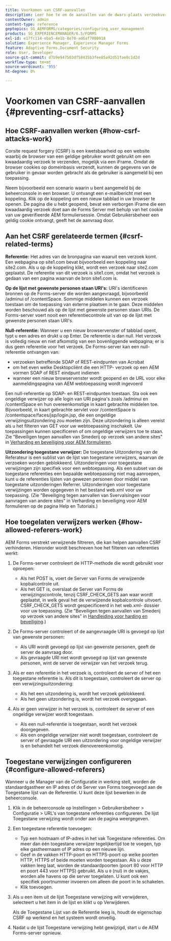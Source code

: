 ```yaml
---
title: Voorkomen van CSRF-aanvallen
description: Leer hoe te om de aanvallen van de dwars-plaats verzoekvervalsing (CSRF) te verhinderen en gebruikersgegevens te beschermen worden gecompromitteerd.
contentOwner: admin
content-type: reference
geptopics: SG_AEMFORMS/categories/configuring_user_management
products: SG_EXPERIENCEMANAGER/6.5/FORMS
exl-id: e17fc114-eba5-4e1b-8e70-ad6af7008018
solution: Experience Manager, Experience Manager Forms
feature: Adaptive Forms,Document Security
role: User, Developer
source-git-commit: d7b9e947503df58435b3fee85a92d51fae8c1d2d
workflow-type: tm+mt
source-wordcount: '955'
ht-degree: 0%

---
```


# Voorkomen van CSRF-aanvallen {#preventing-csrf-attacks}

## Hoe CSRF-aanvallen werken {#how-csrf-attacks-work}

Corsite request forgery (CSRF) is een kwetsbaarheid op een website waarbij de browser van een geldige gebruiker wordt gebruikt om een kwaadaardig verzoek te verzenden, mogelijk via een iFrame. Omdat de browser cookies op domeinbasis verzendt, kunnen de gegevens van de gebruiker in gevaar worden gebracht als de gebruiker is aangemeld bij een toepassing.

Neem bijvoorbeeld een scenario waarin u bent aangemeld bij de beheerconsole in een browser. U ontvangt een e-mailbericht met een koppeling. Klik op de koppeling om een nieuw tabblad in uw browser te openen. De pagina die u hebt geopend, bevat een verborgen iFrame die een kwaadaardig verzoek doet aan de Forms Server met behulp van het cookie van uw geverifieerde AEM formuliersessie. Omdat Gebruikersbeheer een geldig cookie ontvangt, geeft het de aanvraag door.

## Aan het CSRF gerelateerde termen {#csrf-related-terms}

**Referentie:** Het adres van de bronpagina van waaruit een verzoek komt. Een webpagina op site1.com bevat bijvoorbeeld een koppeling naar site2.com. Als u op de koppeling klikt, wordt een verzoek naar site2.com geplaatst. De referentie van dit verzoek is site1.com, omdat het verzoek is gedaan van een pagina waarvan de bron site1.com is.

**Op de lijst met gewenste personen staan URI&#39;s:** URI&#39;s identificeren bronnen op de Forms-server die worden aangevraagd, bijvoorbeeld /adminui of /contentSpace. Sommige middelen kunnen een verzoek toestaan om de toepassing van externe plaatsen in te gaan. Deze middelen worden beschouwd als op de lijst met gewenste personen staan URIs. De Forms-server voert nooit een referentiecontrole uit van op de lijst met gewenste personen staan URI&#39;s.

**Null-referentie:** Wanneer u een nieuw browservenster of tabblad opent, typt u een adres en drukt u op Enter. De referentie is dan null. Het verzoek is volledig nieuw en niet afkomstig van een bovenliggende webpagina; er is dus geen referentie voor het verzoek. De Forms-server kan een null-referentie ontvangen van:

* verzoeken betreffende SOAP of REST-eindpunten van Acrobat
* om het even welke Desktopcliënt die een HTTP- verzoek op een AEM vormen SOAP of REST eindpunt indienen
* wanneer een nieuw browservenster wordt geopend en de URL voor elke aanmeldingspagina van AEM webtoepassing wordt ingevoerd

Een null-referentie op SOAP- en REST-eindpunten toestaan. Sta ook een ongeldige verwijzer op alle login van URI pagina&#39;s zoals /adminui en /contentSpace en hun overeenkomstige in kaart gebrachte middelen toe. Bijvoorbeeld, in kaart gebrachte servlet voor /contentSpace is /contentspace/faces/jsp/login.jsp, die een ongeldige verwijzingsuitzondering zou moeten zijn. Deze uitzondering is alleen vereist als u het filteren van GET voor uw webtoepassing inschakelt. Uw toepassingen kunnen specificeren of om ongeldige verwijzers toe te staan. Zie &quot;Beveiligen tegen aanvallen van Smederij op verzoek van andere sites&quot; in [Verharding en beveiliging voor AEM formulieren](https://help.adobe.com/en_US/livecycle/11.0/HardeningSecurity/index.html).

**Uitzondering toegestane verwijzer:** De toegestane Uitzondering van de Referateur is een sublist van de lijst van toegestane verwijzers, waarvan de verzoeken worden geblokkeerd. Uitzonderingen voor toegestane verwijzingen zijn specifiek voor een webtoepassing. Als een subset van de toegestane referenties een bepaalde webtoepassing niet mag aanroepen, kunt u de referenties lijsten van gewezen personen door middel van toegestane uitzonderingen Referrer. Uitzonderingen voor toegestane verwijzingen worden opgegeven in het bestand web.xml voor uw toepassing. (Zie &quot;Beveiliging tegen aanvallen van Svervalsingen voor aanvragen van andere sites&quot; in Verharding en beveiliging voor AEM formulieren op de pagina Help en Tutorials.)

## Hoe toegelaten verwijzers werken {#how-allowed-referers-work}

AEM Forms verstrekt verwijzende filtreren, die kan helpen aanvallen CSRF verhinderen. Hieronder wordt beschreven hoe het filteren van referenties werkt:

1. De Forms-server controleert de HTTP-methode die wordt gebruikt voor oproepen:

   * Als het POST is, voert de Server van Forms de verwijzende kopbalcontrole uit.
   * Als het GET is, overslaat de Server van Forms de verwijzingscontrole, tenzij CSRF_CHECK_GETS aan waar wordt geplaatst, in welk geval het de verwijzende kopbalcontrole uitvoert. CSRF_CHECK_GETS wordt gespecificeerd in het web.xml- dossier voor uw toepassing. (Zie &quot;Beveiligen tegen aanvallen van Smederij op verzoek van andere sites&quot; in [Handleiding voor harding en beveiliging](https://help.adobe.com/en_US/livecycle/11.0/HardeningSecurity/index.html).)

1. De Forms-server controleert of de aangevraagde URI is gevoegd op lijst van gewenste personen:

   * Als URI wordt gevoegd op lijst van gewenste personen, geeft de server de aanvraag door.
   * Als gevraagde URI niet wordt gevoegd op lijst van gewenste personen, wint de server de verwijzer van het verzoek terug.

1. Als er een referentie in het verzoek is, controleert de server of het een toegestane referentie is. Als dit is toegestaan, controleert de server op een verwijzingsuitzondering:

   * Als het een uitzondering is, wordt het verzoek geblokkeerd.
   * Als het geen uitzondering is, wordt het verzoek overgegaan.

1. Als er geen verwijzer in het verzoek is, controleert de server of een ongeldige verwijzer wordt toegestaan.

   * Als een null-referentie is toegestaan, wordt het verzoek doorgegeven.
   * Als een ongeldige verwijzer niet wordt toegestaan, controleert de server of gevraagde URI een uitzondering voor ongeldige verwijzer is en behandelt het verzoek dienovereenkomstig.

## Toegestane verwijzingen configureren {#configure-allowed-referers}

Wanneer u de Manager van de Configuratie in werking stelt, worden de standaardgastheer en IP adres of de Server van Forms toegevoegd aan de Toegestane lijst van de Referentie. U kunt deze lijst bewerken in de beheerconsole.

1. Klik in de beheerconsole op Instellingen > Gebruikersbeheer > Configuratie > URL&#39;s van toegestane referenties configureren. De lijst Toegestane verwijzing wordt onder aan de pagina weergegeven.
1. Een toegestane referentie toevoegen:

   * Typ een hostnaam of IP-adres in het vak Toegestane referenties. Om meer dan één toegestane verwijzer tegelijkertijd toe te voegen, typ elke gastheernaam of IP adres op een nieuwe lijn.
   * Geef in de vakken HTTP-poort en HTTPS-poort op welke poorten HTTP, HTTPS of beide moeten worden toegestaan. Als u deze vakken leeg laat, worden de standaardpoorten (poort 80 voor HTTP en poort 443 voor HTTPS) gebruikt. Als u `0` (nul) in de vakjes, worden alle havens op die server toegelaten. U kunt ook een specifiek poortnummer invoeren om alleen die poort in te schakelen.
   * Klik toevoegen.

1. Als u een item uit de lijst Toegestane verwijzing wilt verwijderen, selecteert u het item in de lijst en klikt u op Verwijderen.

   Als de Toegestane Lijst van de Referentie leeg is, houdt de eigenschap CSRF op werkend en het systeem wordt onveilig.

1. Nadat u de lijst Toegestane verwijzing hebt gewijzigd, start u de AEM Forms-server opnieuw.
